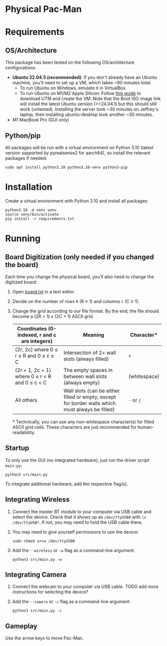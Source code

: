 # Physical Pac-Man
# Requirements
## OS/Architecture
This package has been tested on the following OS/architecture configurations:
- **Ubuntu 22.04.5 (recommended)**: If you don't already have an Ubuntu machine, you'll need to set up a VM, which takes ~90 minutes total.
	- To run Ubuntu on Windows, emulate it in VirtualBox.
	- To run Ubuntu on M1/M2 Apple Silicon: Follow [this guide](https://techblog.shippio.io/how-to-run-an-ubuntu-22-04-vm-on-m1-m2-apple-silicon-9554adf4fda1) to download UTM and create the VM. Note that the Boot ISO image link will install the latest Ubuntu version (>=24.04.1) but this should still work (untested). Installing the server took ~30 minutes on Jeffrey's laptop, then installing ubuntu-desktop took another ~30 minutes.
- M1 MacBook Pro (GUI only)

## Python/pip
All packages will be run with a virtual environment on Python 3.10 (latest version supported by pyrealsense2 for aarch64), so install the relevant packages if needed:

    sudo apt install python3.10 python3.10-venv python3-pip

# Installation
Create a virtual environment with Python 3.10 and install all packages:

	python3.10 -m venv venv
	source venv/bin/activate
	pip install -r requirements.txt

# Running
## Board Digitization (only needed if you changed the board)
Each time you change the physical board, you'll also need to change the digitized board:

1. Open [board.txt](assets/board.txt) in a text editor.
2. Decide on the number of rows `R` (R ≥ 1) and columns `C` (C ≥ 1).
3. Change the grid according to our file format. By the end, the file should become a (2R + 1) x (2C + 1) ASCII grid.

	| Coordinates (0-indexed, r and c are integers) | Meaning | Character* |
	|---|---|---|
	| (2r, 2c) where 0 ≤ r ≤ R and 0 ≤ c ≤ C | Intersection of 2+ wall slots (always filled) | `+` |
	| (2r + 1, 2c + 1) where 0 ≤ r < R and 0 ≤ c < C | The empty spaces in between wall slots (always empty) | (whitespace) |
	| All others | Wall slots (can be either filled or empty, except for border walls which must always be filled) | `-` or `\|` |

	\* Technically, you can use any non-whitespace character(s) for filled ASCII grid cells. These characters are just recommended for human-readability.

## Startup
To only use the GUI (no integrated hardware), just run the driver script `main.py`:

    python3 src/main.py

To integrate additional hardware, add the respective flag(s).

## Integrating Wireless
1. Connect the master BT module to your computer via USB cable and select the device. Check that it shows up as `/dev/ttyUSB0` with `ls /dev/ttyUSB*`. If not, you may need to hold the USB cable there.
2. You may need to give yourself permissions to use the device:

       sudo chmod a+rw /dev/ttyUSB0
3. Add the `--wireless` or `-w` flag as a command-line argument:

       python3 src/main.py -w

## Integrating Camera
1. Connect the webcam to your computer via USB cable. TODO add more instructions for selecting the device?
2. Add the `--camera` or `-c` flag as a command-line argument:

       python3 src/main.py -c

## Gameplay
Use the arrow keys to move Pac-Man.
